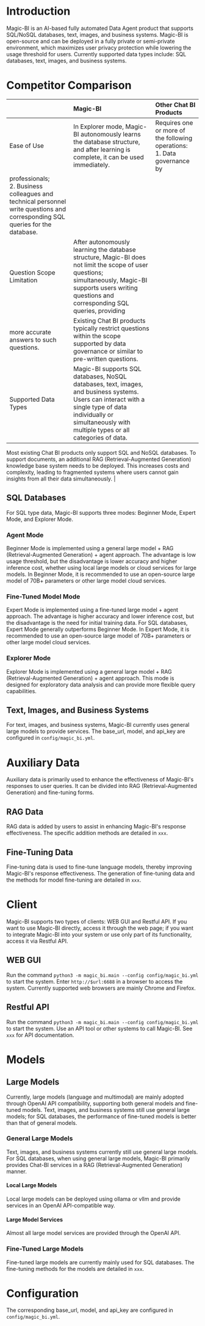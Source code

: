 # Introduction
Magic-BI is an AI-based fully automated Data Agent product that supports SQL/NoSQL databases, text, images, and business systems. Magic-BI is open-source and can be deployed in a fully private or semi-private environment, which maximizes 
user privacy protection while lowering the usage threshold for users.
Currently supported data types include: SQL databases, text, images, and business systems.

# Competitor Comparison
|           |                                Magic-BI                                 |                                                                                             Other Chat BI Products |
| :---        |    :---   |          :--- |
| Ease of Use  | In Explorer mode, Magic-BI autonomously learns the database structure, and after learning is complete, it can be used immediately. | Requires one or more of the following operations:<br/>1. Data governance by 
professionals;<br/>2. Business colleagues and technical personnel write questions and corresponding SQL queries for the database. |
| Question Scope Limitation | After autonomously learning the database structure, Magic-BI does not limit the scope of user questions; simultaneously, Magic-BI supports users writing questions and corresponding SQL queries, providing 
more accurate answers to such questions. | Existing Chat BI products typically restrict questions within the scope supported by data governance or similar to pre-written questions. |
| Supported Data Types  | Magic-BI supports SQL databases, NoSQL databases, text, images, and business systems. Users can interact with a single type of data individually or simultaneously with multiple types or all categories of data. | 
Most existing Chat BI products only support SQL and NoSQL databases. To support documents, an additional RAG (Retrieval-Augmented Generation) knowledge base system needs to be deployed. This increases costs and complexity, leading to 
fragmented systems where users cannot gain insights from all their data simultaneously. |

## SQL Databases
For SQL type data, Magic-BI supports three modes: Beginner Mode, Expert Mode, and Explorer Mode.
### Agent Mode
Beginner Mode is implemented using a general large model + RAG (Retrieval-Augmented Generation) + agent approach. The advantage is low usage threshold, but the disadvantage is lower accuracy and higher inference cost, whether using local 
large models or cloud services for large models. In Beginner Mode, it is recommended to use an open-source large model of 70B+ parameters or other large model cloud services.
### Fine-Tuned Model Mode
Expert Mode is implemented using a fine-tuned large model + agent approach. The advantage is higher accuracy and lower inference cost, but the disadvantage is the need for initial training data. For SQL databases, Expert Mode generally 
outperforms Beginner Mode. In Expert Mode, it is recommended to use an open-source large model of 70B+ parameters or other large model cloud services.
### Explorer Mode
Explorer Mode is implemented using a general large model + RAG (Retrieval-Augmented Generation) + agent approach. This mode is designed for exploratory data analysis and can provide more flexible query capabilities.

## Text, Images, and Business Systems
For text, images, and business systems, Magic-BI currently uses general large models to provide services. The base_url, model, and api_key are configured in `config/magic_bi.yml`.

# Auxiliary Data
Auxiliary data is primarily used to enhance the effectiveness of Magic-BI's responses to user queries. It can be divided into RAG (Retrieval-Augmented Generation) and fine-tuning forms.
## RAG Data
RAG data is added by users to assist in enhancing Magic-BI's response effectiveness. The specific addition methods are detailed in `xxx`.
## Fine-Tuning Data
Fine-tuning data is used to fine-tune language models, thereby improving Magic-BI's response effectiveness. The generation of fine-tuning data and the methods for model fine-tuning are detailed in `xxx`.

# Client
Magic-BI supports two types of clients: WEB GUI and Restful API. If you want to use Magic-BI directly, access it through the web page; if you want to integrate Magic-BI into your system or use only part of its functionality, access it 
via Restful API.
## WEB GUI
Run the command `python3 -m magic_bi.main --config config/magic_bi.yml` to start the system. Enter `http://$url:6688` in a browser to access the system. Currently supported web browsers are mainly Chrome and Firefox.
## Restful API
Run the command `python3 -m magic_bi.main --config config/magic_bi.yml` to start the system. Use an API tool or other systems to call Magic-BI. See `xxx` for API documentation.

# Models
## Large Models
Currently, large models (language and multimodal) are mainly adopted through OpenAI API compatibility, supporting both general models and fine-tuned models. Text, images, and business systems still use general large models; for SQL 
databases, the performance of fine-tuned models is better than that of general models.
### General Large Models
Text, images, and business systems currently still use general large models. For SQL databases, when using general large models, Magic-BI primarily provides Chat-BI services in a RAG (Retrieval-Augmented Generation) manner.
#### Local Large Models
Local large models can be deployed using ollama or vllm and provide services in an OpenAI API-compatible way.
#### Large Model Services
Almost all large model services are provided through the OpenAI API.
### Fine-Tuned Large Models
Fine-tuned large models are currently mainly used for SQL databases. The fine-tuning methods for the models are detailed in `xxx`.

# Configuration
The corresponding base_url, model, and api_key are configured in `config/magic_bi.yml`.